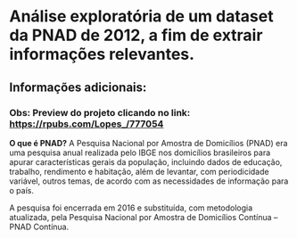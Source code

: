 # Análise exploratória de um dataset da PNAD de 2012, a fim de extrair informações relevantes.


## Informações adicionais:
### Obs: Preview do projeto clicando no link: https://rpubs.com/Lopes_/777054

**O que é PNAD?**
A Pesquisa Nacional por Amostra de Domicílios (PNAD) era uma pesquisa anual realizada pelo IBGE nos domicílios brasileiros para apurar características gerais da população, incluindo dados de educação, trabalho, rendimento e habitação, além de levantar, com periodicidade variável, outros temas, de acordo com as necessidades de informação para o país.

A pesquisa foi encerrada em 2016 e substituída, com metodologia atualizada, pela Pesquisa Nacional por Amostra de Domicílios Contínua – PNAD Contínua.
